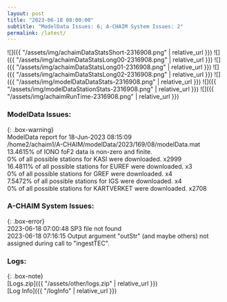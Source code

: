 ```yaml
---
layout: post
title: "2023-06-18 08:00:00"
subtitle: "ModelData Issues: 6; A-CHAIM System Issues: 2"
permalink: /latest/
---
```


![]({{ "/assets/img/achaimDataStatsShort-2316908.png" | relative_url }})
![]({{ "/assets/img/achaimDataStatsLong00-2316908.png" | relative_url }})
![]({{ "/assets/img/achaimDataStatsLong01-2316908.png" | relative_url }})
![]({{ "/assets/img/achaimDataStatsLong02-2316908.png" | relative_url }})
![]({{ "/assets/img/modelDataDataStats-2316908.png" | relative_url }})
![]({{ "/assets/img/modelDataStationStats-2316908.png" | relative_url }})
![]({{ "/assets/img/achaimRunTime-2316908.png" | relative_url }})


### ModelData Issues:  
  
{: .box-warning}  
 ModelData report for 18-Jun-2023 08:15:09   
 /home2/achaim1/A-CHAIM/modelData/2023/169/08/modelData.mat   
 13.4615% of IONO foF2 data is non-zero and finite.   
 0% of all possible stations for KASI were downloaded. x2999   
 16.4811% of all possible stations for EUREF were downloaded. x3   
 0% of all possible stations for GREF were downloaded. x4   
 7.5472% of all possible stations for IGS were downloaded. x4   
 0% of all possible stations for KARTVERKET were downloaded. x2708   
  
### A-CHAIM System Issues:  
  
{: .box-error}  
2023-06-18 07:00:48 SP3 file not found  
2023-06-18 07:16:15 Output argument "outStr" (and maybe others) not assigned during call to "ingestTEC".  

### Logs:  
  
{: .box-note}  
[Logs.zip]({{ "/assets/other/logs.zip" | relative_url }})  
[Log Info]({{ "/logInfo" | relative_url }})  
